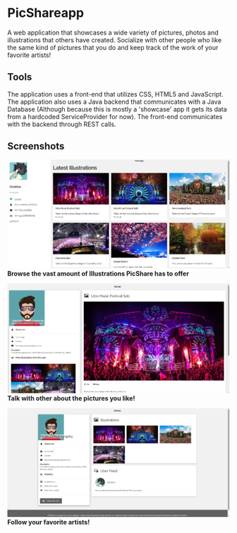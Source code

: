 # PicShareapp
A web application that showcases a wide variety of pictures, photos and illustrations that others have created. Socialize with other people who like the same kind of pictures that you do and keep track of the work of your favorite artists!

## Tools
The application uses a front-end that utilizes CSS, HTML5 and JavaScript. The application also uses a Java backend that communicates with a Java Database (Although because this is mostly a 'showcase' app it gets its data from a hardcoded ServiceProvider for now). The front-end communicates with the backend through REST calls. 

## Screenshots
![alt text](https://raw.githubusercontent.com/graddus/picshareapp/master/index.png)
**Browse the vast amount of Illustrations PicShare has to offer**

![alt text](https://raw.githubusercontent.com/graddus/picshareapp/master/picture.png)
**Talk with other about the pictures you like!**

![alt text](https://raw.githubusercontent.com/graddus/picshareapp/master/user.png)
**Follow your favorite artists!**
